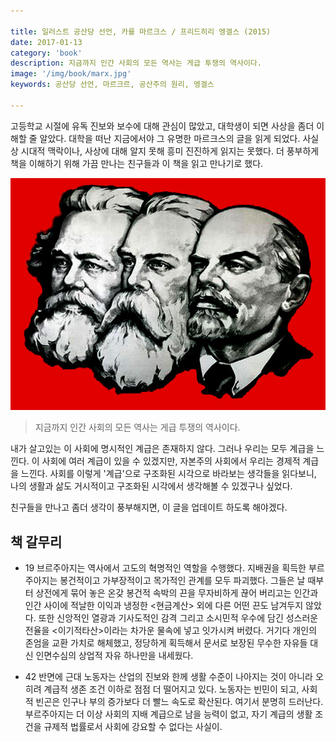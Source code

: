 ```yaml
---

title: 일러스트 공산당 선언, 카를 마르크스 / 프리드히리 엥겔스 (2015)
date: 2017-01-13
category: 'book'
description: 지금까지 인간 사회의 모든 역사는 게급 투쟁의 역사이다.
image: '/img/book/marx.jpg'
keywords: 공산당 선언, 마르크르, 공산주의 원리, 엥겔스

--- 
```


고등학교 시절에 유독 진보와 보수에 대해 관심이 많았고, 대학생이 되면 사상을 좀더 이해할 줄 알았다. 대학을 떠난 지금에서야 그 유명한 마르크스의 글을 읽게 되었다. 사실상 시대적 맥락이나, 사상에 대해 알지 못해 흥미 진진하게 읽지는 못했다. 더 풍부하게 책을 이해하기 위해 가끔 만나는 친구들과 이 책을 읽고 만나기로 했다.

<p align="center"><img src="/img/book/marx.jpg" src="marx"></p>

> 지금까지 인간 사회의 모든 역사는 게급 투쟁의 역사이다.

내가 살고있는 이 사회에 명시적인 계급은 존재하지 않다. 그러나 우리는 모두 계급을 느낀다. 이 사회에 여러 계급이 있을 수 있겠지만, 자본주의 사회에서 우리는 경제적 계급을 느낀다. 사회를 이렇게 '계급'으로 구조화된 시각으로 바라보는 생각들을 읽다보니, 나의 생활과 삶도 거시적이고 구조화된 시각에서 생각해볼 수 있겠구나 싶었다.

친구들을 만나고 좀더 생각이 풍부해지면, 이 글을 업데이트 하도록 해야겠다.


## 책 갈무리 

- 19 브르주아지는 역사에서 고도의 혁명적인 역할을 수행했다. 지배권을 획득한 부르주아지는 봉건적이고 가부장적이고 목가적인 관계를 모두 파괴했다. 그들은 날 때부터 상전에게 묶어 놓은 온갖 봉건적 속박의 끈을 무자비하게 끊어 버리고는 인간과 인간 사이에 적날한 이익과 냉정한 <현금계산> 외에 다른 어떤 끈도 남겨두지 않았다. 또한 신앙적인 열광과 기사도적인 감격 그리고 소시민적 우수에 담긴 성스러운 전율을 <이기적타산>이라는 차가운 물속에 넣고 잇가시켜 버렸다. 거기다 개인의 존엄을 교환 가치로 해체했고, 정당하게 획득해서 문서로 보장된 무수한 자유들 대신 인면수심의 상업적 자유 하나만을 내세웠다.

- 42 반면에 근대 노동자는 산업의 진보와 한께 생활 수준이 나아지는 것이 아니라 오히려 계급적 생존 조건 이하로 점점 더 떨어지고 있다. 노동자는 빈민이 되고, 사회적 빈곤은 인구나 부의 증가보다 더 빨느 속도로 확산된다. 여기서 분명히 드러난다. 부르주아지는 더 이상 사회의 지배 계급으로 남을 능력이 없고, 자기 계급의 생활 조건을 규제적 법률로서 사회에 강요할 수 없다는 사실이.

